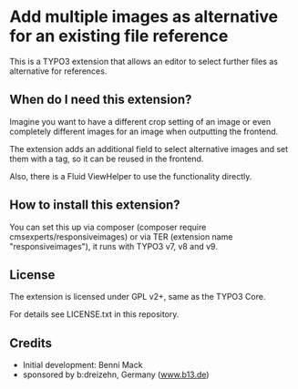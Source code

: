 # Add multiple images as alternative for an existing file reference

This is a TYPO3 extension that allows an editor to select further files as alternative
for references.

## When do I need this extension?

Imagine you want to have a different crop setting of an image or even completely different images for an image when
outputting the frontend.

The extension adds an additional field to select alternative images and set them with a tag, so it can be reused
in the frontend.

Also, there is a Fluid ViewHelper to use the functionality directly.

## How to install this extension?

You can set this up via composer (composer require cmsexperts/responsiveimages) or via TER (extension name "responsiveimages"),
it runs with TYPO3 v7, v8 and v9.

## License

The extension is licensed under GPL v2+, same as the TYPO3 Core.

For details see LICENSE.txt in this repository.


## Credits

* Initial development: Benni Mack
* sponsored by b:dreizehn, Germany (www.b13.de)

